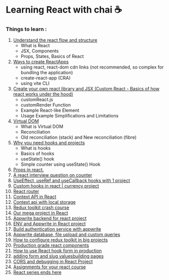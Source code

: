 # Learning React with chai ☕

### Things to learn : 
1. [Understand the react flow and structure](basics%20of%20react%20/Understanding%20React%20Flow%20and%20Structure.md)
    - What is React
    - JSX, Components
    - Props, States, Basics of React
2. [Ways to create ReactApps](basics%20of%20react%20/Ways%20to%20create%20ReactApps.md)
    - using react, react-dom cdn links (not recommended, so complex for bundling the application)
    - create-react-app (CRA)
    - using vite CLI
3. [Create your own react library and JSX (Custom React - Basics of how react works under the hood)](basics%20of%20react%20/Ways%20to%20create%20ReactApps.md)
    - customReact.js
    - customRender Function
    - Example React-like Element
    - Usage Example
Simplifications and Limitations
5. [Virtual DOM](basics%20of%20react%20/virtual%20dom.md)
    - What is Virtual DOM
    - Reconciliation
    - Old reconciliation (stack) and New reconciliation (fibre)
6. [Why you need hooks and projects](basics%20of%20react%20/hooks.md)
    - What is hooks
    - Basics of hooks
    - useState() hook
    - Simple counter using useState() Hook
7. [Props in react.](basics%20of%20react%20/props.md)
8. [A react interview question on counter](basics%20of%20react%20/counter-question.md)
9. [UseEffect, useRef and useCallback hooks with 1 project]()
10. [Custom hooks in react | currency project]()
11. [React router ]()
12. [Context API in React]()
13. [Context api with local storage]()
14. [Redux toolkit crash course]()
15. [Our mega project in React]()
16. [Appwrite backend for react project]()
17. [ENV and Appwrite in React project]()
18. [Build authentication service with appwrite]()
19. [Appwrite database, file upload and custom queries]()
20. [How to configure redux toolkit in big projects]()
21. [Production grade react components]()
22. [How to use React hook form in production]()
23. [adding form and slug values]()[building pages]()
24. [CORS and debugging in React Project]()
25. [Assignments for your react course]()
26. [React series ends here]()

